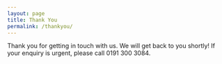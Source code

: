 ```yaml
---
layout: page
title: Thank You
permalink: /thankyou/
---
```


Thank you for getting in touch with us. We will get back to you shortly! If your enquiry is urgent, please call 0191 300 3084.
